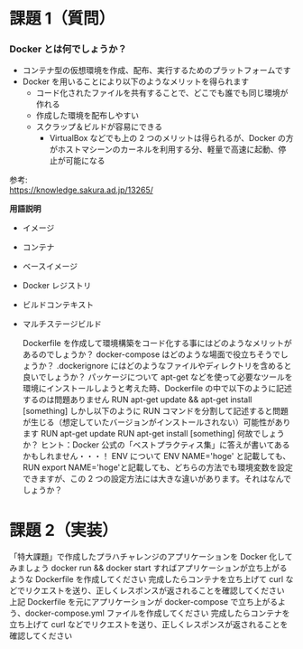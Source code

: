 # 課題 1（質問）

### Docker とは何でしょうか？

- コンテナ型の仮想環境を作成、配布、実行するためのプラットフォームです
- Docker を用いることにより以下のようなメリットを得られます
  - コード化されたファイルを共有することで、どこでも誰でも同じ環境が作れる
  - 作成した環境を配布しやすい
  - スクラップ＆ビルドが容易にできる
    - VirtualBox などでも上の 2 つのメリットは得られるが、Docker の方がホストマシーンのカーネルを利用する分、軽量で高速に起動、停止が可能になる

参考:  
https://knowledge.sakura.ad.jp/13265/

**用語説明**

- イメージ
- コンテナ
- ベースイメージ
- Docker レジストリ
- ビルドコンテキスト
- マルチステージビルド

  Dockerfile を作成して環境構築をコード化する事にはどのようなメリットがあるのでしょうか？
  docker-compose はどのような場面で役立ちそうでしょうか？
  .dockerignore にはどのようなファイルやディレクトリを含めると良いでしょうか？
  パッケージについて
  apt-get などを使って必要なツールを環境にインストールしようと考えた時、Dockerfile の中で以下のように記述するのは問題ありません
  RUN apt-get update && apt-get install [something]
  しかし以下のように RUN コマンドを分割して記述すると問題が生じる（想定していたバージョンがインストールされない）可能性があります
  RUN apt-get update
  RUN apt-get install [something]
  何故でしょうか？
  ヒント：Docker 公式の「ベストプラクティス集」に答えが書いてあるかもしれません・・・！
  ENV について
  ENV NAME='hoge' と記載しても、RUN export NAME='hoge'と記載しても、どちらの方法でも環境変数を設定できますが、この 2 つの設定方法には大きな違いがあります。それはなんでしょうか？

# 課題 2（実装）

「特大課題」で作成したプラハチャレンジのアプリケーションを Docker 化してみましょう
docker run && docker start すればアプリケーションが立ち上がるような Dockerfile を作成してください
完成したらコンテナを立ち上げて curl などでリクエストを送り、正しくレスポンスが返されることを確認してください
上記 Dockerfile を元にアプリケーションが docker-compose で立ち上がるよう、docker-compose.yml ファイルを作成してください
完成したらコンテナを立ち上げて curl などでリクエストを送り、正しくレスポンスが返されることを確認してください
